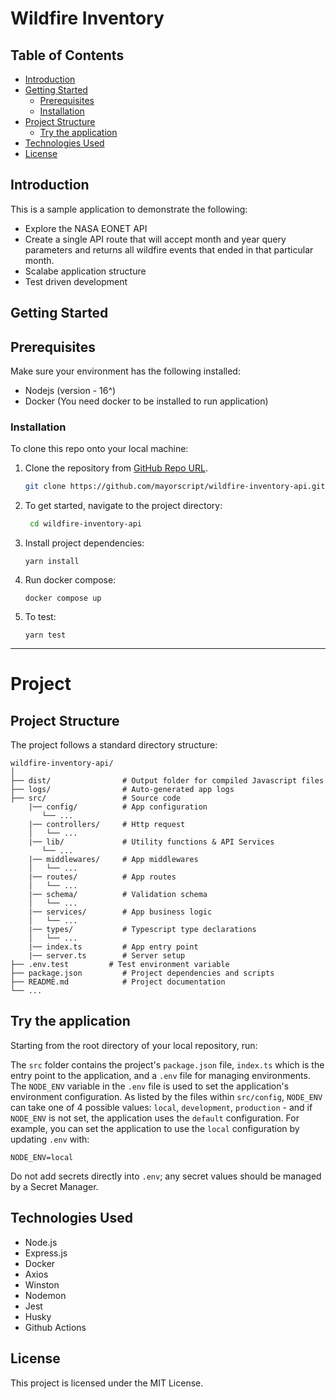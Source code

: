 # Wildfire Inventory

## Table of Contents

- [Introduction](#introduction)
- [Getting Started](#getting-started)
  - [Prerequisites](#prerequisites)
  - [Installation](#installation)
- [Project Structure](#project-structure)
    - [Try the application](#try-the-application)
- [Technologies Used](#technologies-used)
- [License](#license)

## Introduction
This is a sample application to demonstrate the following:
- Explore the NASA EONET API
- Create a single API route that will accept month and year query parameters and returns all wildfire events that ended in that particular month. 
- Scalabe application structure
- Test driven development

## Getting Started
## Prerequisites
Make sure your environment has the following installed:

- Nodejs (version - 16^)
- Docker (You need docker to be installed to run application)

### Installation
To clone this repo onto your local machine:

1. Clone the repository from [GitHub Repo URL](https://github.com/mayorscript/wildfire-inventory-api).

   ```bash
   git clone https://github.com/mayorscript/wildfire-inventory-api.git

2. To get started, navigate to the project directory:

    ```bash
     cd wildfire-inventory-api
    ```
3. Install project dependencies:
    ```
    yarn install
    ```
4. Run docker compose:
    ```
    docker compose up
    ```
5. To test:
    ```
    yarn test
    ```
___

# Project
## Project Structure

The project follows a standard directory structure:

```
wildfire-inventory-api/
│
├── dist/                # Output folder for compiled Javascript files
├── logs/                # Auto-generated app logs
├── src/                 # Source code
    |── config/          # App configuration
       └── ... 
    |── controllers/     # Http request
    │   └── ...
    |── lib/             # Utility functions & API Services
       └── ...
    |── middlewares/     # App middlewares
    │   └── ...
    |── routes/          # App routes
    │   └── ...
    |── schema/          # Validation schema
    │   └── ...
    |── services/        # App business logic
    │   └── ...
    |── types/           # Typescript type declarations
    │   └── ...
    |── index.ts         # App entry point
    |── server.ts        # Server setup
├── .env.test         # Test environment variable
├── package.json         # Project dependencies and scripts
├── README.md            # Project documentation
└── ...

```

## Try the application

Starting from the root directory of your local repository, run:

The `src` folder contains the project's `package.json` file, `index.ts` which is the entry point to the application, and a `.env` file for managing environments.
The `NODE_ENV` variable in the `.env` file is used to set the application's environment configuration. As listed by the files within `src/config`, `NODE_ENV` can take one of 4 possible values: `local`, `development`, `production` - and if `NODE_ENV` is not set, the application uses the `default` configuration. For example, you can set the application to use the `local` configuration by updating `.env` with:
```
NODE_ENV=local
```

Do not add secrets directly into `.env`; any secret values should be managed by a Secret Manager.

## Technologies Used
- Node.js
- Express.js
- Docker
- Axios
- Winston
- Nodemon
- Jest
- Husky
- Github Actions

## License
This project is licensed under the MIT License.
